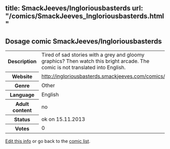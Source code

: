 title: SmackJeeves/Ingloriousbasterds
url: "/comics/SmackJeeves_Ingloriousbasterds.html"
---
Dosage comic SmackJeeves/Ingloriousbasterds
-----------------------------------------

<p id="msg"></p>
<script type="text/javascript">
if (window.location.search === '?edit_info_mail=sent_ok') {
  var elem = document.getElementById("msg");
  elem.innerHTML = 'Edited information sucessfully sent for review, which is usually done daily. Thanks!';
  elem.className = 'ok';
}
</script>
<table class="comicinfo">
<tr>
<th>Description</th><td>Tired of sad stories with a grey and gloomy graphics? Then watch this bright arcade. The comic is not translated into English.</td>
</tr>
<tr>
<th>Website</th><td><a href="http://ingloriousbasterds.smackjeeves.com/comics/">http://ingloriousbasterds.smackjeeves.com/comics/</a></td>
</tr>
<tr>
<th>Genre</th><td>Other</td>
</tr>
<tr>
<th>Language</th><td>English</td>
</tr>
<tr>
<th>Adult content</th><td>no</td>
</tr>
<tr>
<th>Status</th><td>ok on 15.11.2013</td>
</tr>
<tr>
<th>Votes</th><td>0</td>
</tr>
</table>

[Edit this info](SmackJeeves_Ingloriousbasterds_edit.html) or go back to the [comic list](../comic-index.html).
